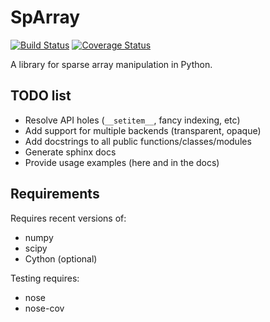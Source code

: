 # SpArray

[![Build Status](https://travis-ci.org/perimosocordiae/sparray.svg?branch=master)](https://travis-ci.org/perimosocordiae/sparray)
[![Coverage Status](https://coveralls.io/repos/perimosocordiae/sparray/badge.svg?branch=master&service=github)](https://coveralls.io/github/perimosocordiae/sparray?branch=master)

A library for sparse array manipulation in Python.

## TODO list

  * Resolve API holes (`__setitem__`, fancy indexing, etc)
  * Add support for multiple backends (transparent, opaque)
  * Add docstrings to all public functions/classes/modules
  * Generate sphinx docs
  * Provide usage examples (here and in the docs)

## Requirements

Requires recent versions of:

  * numpy
  * scipy
  * Cython (optional)

Testing requires:

  * nose
  * nose-cov


